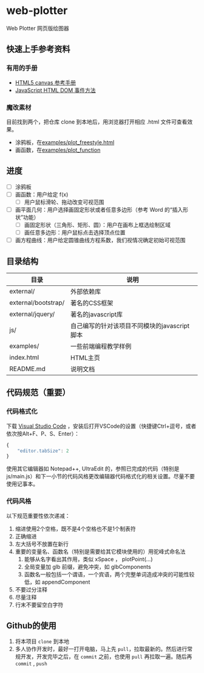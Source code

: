 # web-plotter
Web Plotter
网页版绘图器

## 快速上手参考资料

### 有用的手册

* [HTML5 canvas 参考手册](https://www.runoob.com/tags/ref-canvas.html)
* [JavaScript HTML DOM 事件方法](https://www.runoob.com/js/js-htmldom-eventlistener.html)

### 魔改素材

目前找到两个，把仓库 clone 到本地后，用浏览器打开相应 .html 文件可查看效果。

* 涂鸦板，在[examples/plot_freestyle.html](https://github.com/jcboxq/web-plotter/blob/main/examples/plot_freestyle.html)
* 画函数，在[examples/plot_function](https://github.com/jcboxq/web-plotter/tree/main/examples/plot_function)

## 进度

- [ ] 涂鸦板
- [ ] 画函数：用户给定 f(x)
    - [ ] 用户鼠标滑轮、拖动改变可视范围
- [ ] 画平面几何：用户选择画固定形状或者任意多边形（参考 Word 的“插入形状”功能）
    - [ ] 画固定形状（三角形、矩形、圆）：用户在画布上框选绘制区域
    - [ ] 画任意多边形：用户鼠标点击选择顶点位置
- [ ] 画方程曲线：用户给定圆锥曲线方程系数，我们视情况确定初始可视范围

## 目录结构

| 目录 | 说明 |
| --- | --- |
| external/ | 外部依赖库 |
| external/bootstrap/ | 著名的CSS框架 |
| external/jquery/ | 著名的javascript库 |
| js/ | 自己编写的针对该项目不同模块的javascript脚本 |
| examples/ | 一些前端编程教学样例 |
| index.html | HTML主页 |
| README.md | 说明文档 |

## 代码规范（重要）

### 代码格式化

下载
[Visual Studio Code](https://code.visualstudio.com/docs/?dv=win)
，安装后打开VSCode的设置（快捷键Ctrl+逗号，或者依次按Alt+F、P、S、Enter）：

```javascript
{
    "editor.tabSize": 2
}
```
使用其它编辑器如 Notepad++, UltraEdit 的，参照已完成的代码（特别是 js/main.js）和下一小节的代码风格更改编辑器代码格式化的相关设置。尽量不要使用记事本。

### 代码风格

以下规范重要性依次递减：

1. 缩进使用2个空格，既不是4个空格也不是1个制表符
1. 正确缩进
1. 左大括号不放置在新行
1. 重要的变量名、函数名（特别是需要给其它模块使用的）用驼峰式命名法
   1. 能够从名字看出其作用，类似 xSpace ， plotPoint(...)
   1. 全局变量加 glb 前缀，避免冲突，如 glbComponents
   1. 函数名一般包括一个谓语，一个宾语，两个完整单词造成冲突的可能性较低，如 appendComponent
1. 不要过分注释
1. 尽量注释
1. 行末不要留空白字符

## Github的使用

1. 将本项目 `clone` 到本地
1. 多人协作开发时，最好一打开电脑，马上先 `pull`，拉取最新的。然后进行常规开发，开发完毕之后，在 `commit` 之前，也使用 `pull` 再拉取一遍。随后再 `commit` , `push`